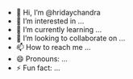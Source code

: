 - 👋 Hi, I’m @hridaychandra
- 👀 I’m interested in ...
- 🌱 I’m currently learning ...
- 💞️ I’m looking to collaborate on ...
- 📫 How to reach me ...
- 😄 Pronouns: ...
- ⚡ Fun fact: ...

<!---
hridaychandra/hridaychandra is a ✨ special ✨ repository because its `README.md` (this file) appears on your GitHub profile.
You can click the Preview link to take a look at your changes.
--->

